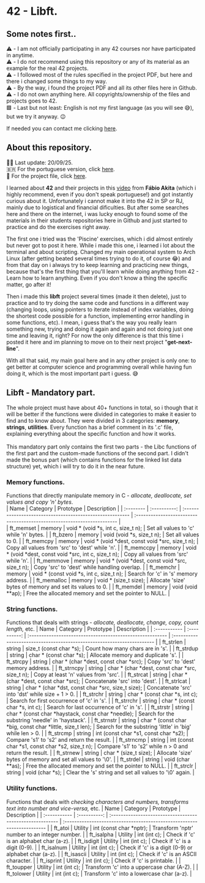 # 42 - Libft.

## Some notes first..
⚠️ - I am not officially participating in any 42 courses nor have participated in anytime. <br>
⚠️ - I do not recommend using this repository or any of its material as an example for the real 42 projects.<br>
⚠️ - I followed most of the rules specified in the project PDF, but here and there i changed some things to my way.<br>
⚠️ - By the way, i found the project PDF and all its other files here in Github.<br>
⚠️ - I do not own anything here. All copyrights/ownership of the files and projects goes to 42.<br> 
🟩 - Last but not least: English is not my first language (as you will see 😅), but we try it anyway. 😉

If needed you can contact me clicking <a href="https://github.com/euandre10">here</a>.<br>

## About this repository.

🧑‍💻 Last update: 20/09/25.<br>
🇧🇷 For the portuguese version, click <a href="">here</a>.<br>
📄 For the project file, click <a href="">here</a>.<br>

I learned about <b>42</b> and their projects in this <a href="https://youtu.be/oUPaJxk6TZ0?t=2778">video</a> from <b>Fábio Akita</b> (which i highly recommend, even if you don't speak portuguese!) and got instantly curious about it. Unfortunately i cannot make it into the 42 in SP or RJ, mainly due to logistical and financial dificulties. But after some searches here and there on the internet, i was lucky enough to found some of the materials in their students repositories here in Github and just started to practice and do the exercises right away. <br>

The first one i tried was the 'Piscine' exercises, which i did almost entirely but never got to post it here. While i made this one, i learned i lot about the terminal and about scripting. Changed my main operational system to Arch Linux (after getting beated several times trying to do it, of course 😂) and from that day on i always try to keep learning and practicing new things, because that's the first thing that you'll learn while doing anything from 42 - Learn how to learn anything. Even if you don't know a thing the specific matter, go after it!<br>

Then i made this **libft** project several times (made it then delete), just to practice and to try doing the same code and functions in a different way (changing loops, using pointers to iterate instead of index variables, doing the shortest code possible for a function, implementing error handling in some functions, etc). I mean, i guess that's the way you really learn something new, trying and doing it again and again and not doing just one time and leaving it, right? For now the only difference is that this time i posted it here and im planning to move on to their next project "**get-next-line**".

With all that said, my main goal here and in any other project is only one: to get better at computer science and programming overall while having fun doing it, which is the most important part i guess. 😅

## Libft - Mandatory part.
The whole project must have about 40+ functions in total, so i though that it will be better if the functions were divided in categories to make it easier to find and to know about. They were divided in 3 categories: **memory**, **strings**, **utilities**. Every function has a brief comment in its '.c' file, explaining everything about the specific function and how it works.<br><br>
This mandatory part only contains the first two parts - the Libc functions of the first part and the custom-made functions of the second part. I didn't made the bonus part (which contains functions for the linked list data structure) yet, which i will try to do it in the near future.

### Memory functions.
Functions that directly manipulate memory in C - *allocate, deallocate, set values and copy 'n' bytes*.<br>
| Name         | Category     | Prototype                                                   | Description                                                             |
| :--------    | :----------: | :--------------------------------------------------------   | :---------------------------------------------------------------------- |  
| ft_memset    | memory       | void * (void *s, int c, size_t n);                          | Set all values to 'c' while 'n' bytes.                                  |
| ft_bzero     | memory       | void   (void *s, size_t n);                                 | Set all values to 0.                                                    |
| ft_memcpy    | memory       | void * (void *dest, const void *src, size_t n);             | Copy all values from 'src' to 'dest' while 'n'.                         |
| ft_memccpy   | memory       | void * (void *dest, const void *src, int c, size_t n);      | Copy all values from 'src' while 'n'.                                   |
| ft_memmove   | memory       | void * (void *dest, const void *src, size_t n);             | Copy 'src' to 'dest' while handling overlap.                            |
| ft_memchr    | memory       | void * (const void *s, int c, size_t n);                    | Search for 'c' in 's' memory address.                                   |
| ft_memalloc  | memory       | void * (size_t size);                                       | Allocate 'size' bytes of memory and set its values to 0.                |
| ft_memdel    | memory       | void   (void **ap);                                         | Free the allocated memory and set the pointer to NULL.                  |

### String functions.
Functions that deals with strings - *allocate, deallocate, change, copy, count length,* etc.
| Name         | Category     | Prototype                                                  | Description                                                             |
| :----------- | :----------: | :--------------------------------------------------------  | :---------------------------------------------------------------------- |
| ft_strlen    | string       | size_t (const char *s);                                    | Count how many chars are in 's'.                                        |
| ft_strdup    | string       | char * (const char *s);                                    | Allocate memory and duplicate 's'.                                      |
| ft_strcpy    | string       | char * (char *dest, const char *src);                      | Copy 'src' to 'dest' memory address.                                    |
| ft_strncpy   | string       | char * (char *dest, const char *src, size_t n);            | Copy at least 'n' values from 'src'.                                    |
| ft_strcat    | string       | char * (char *dest, const char *src);                      | Concatenate 'src' into 'dest'.                                          |
| ft_strlcat   | string       | char * (char *dst, const char *src, size_t size);          | Concatenate 'src' into 'dst' while size + 1 > 0.                        |
| ft_strchr    | string       | char * (const char *s, int c);                             | Search for first occurrence of 'c' in 's'.                              |
| ft_strrchr   | string       | char * (const char *s, int c);                             | Search for last occurrence of 'c' in 's'.                               |
| ft_strstr    | string       | char * (const char *haystack, const char *needle);         | Search for the substring 'needle' in 'haystack'.                        |
| ft_strnstr   | string       | char * (const char *big, const char *little, size_t len);  | Search for the substring 'little' in 'big' while len > 0.               |
| ft_strcmp    | string       | int    (const char *s1, const char *s2);                   | Compare 's1' to 's2' and return the result.                             |
| ft_strncmp   | string       | int    (const char *s1, const char *s2, size_t n);         | Compare 's1' to 's2' while n > 0 and return the result.                 |
| ft_strnew    | string       | char * (size_t size);                                      | Allocate 'size' bytes of memory and set all values to '\0'.             |
| ft_strdel    | string       | void   (char **as);                                        | Free the allocated memory and set the pointer to NULL.                  |
| ft_strclr    | string       | void   (char *s);                                          | Clear the 's' string and set all values to '\0' again.                  |

### Utility functions.
Functions that deals with *checking characters and numbers, transforms text into number and vice-versa,* etc.
| Name         | Category     | Prototype                                                  | Description                                                             |
| :----------- | :----------: | :--------------------------------------------------------  | :---------------------------------------------------------------------- |
| ft_atoi      | Utility      | int    (const char *nptr);                                 | Transform 'nptr' number to an integer number.                           |
| ft_isalpha   | Utility      | int    (int c);                                            | Check if 'c' is an alphabet char (a-z).                                 |
| ft_isdigit   | Utility      | int    (int c);                                            | Check if 'c' is a digit (0-9).                                          |
| ft_isalnum   | Utility      | int    (int c);                                            | Check if 'c' is a digit (0-9) or alphabet char (a-z).                   |
| ft_isascii   | Utility      | int    (int c);                                            | Check if 'c' is an ASCII character.                                     |
| ft_isprint   | Utility      | int    (int c);                                            | Check if 'c' is printable.                                              |
| ft_toupper   | Utility      | int    (int c);                                            | Transform 'c' into a uppercase char (A-Z).                              |
| ft_tolower   | Utility      | int    (int c);                                            | Transform 'c' into a lowercase char (a-z).                              |
